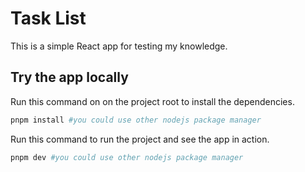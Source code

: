 # Task List

This is a simple React app for testing my knowledge.

## Try the app locally

Run this command on on the project root to install the dependencies.

```sh
pnpm install #you could use other nodejs package manager
```

Run this command to run the project and see the app in action.

```sh
pnpm dev #you could use other nodejs package manager
```